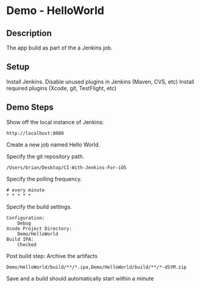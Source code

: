 # Demo - HelloWorld

## Description

The app build as part of the a Jenkins job.

## Setup

Install Jenkins.
Disable unused plugins in Jenkins (Maven, CVS, etc)
Install required plugins (Xcode, git, TestFlight, etc)

## Demo Steps

Show off the local instance of Jenkins:

    http://localhost:8080

Create a new job named Hello World.

Specify the git repository path.

    /Users/brian/Desktop/CI-With-Jenkins-For-iOS

Specify the polling frequency.

    # every minute
    * * * * *

Specify the build settings.
    
    Configuration: 
        Debug
    Xcode Project Directory: 
        Demo/HelloWorld
    Build IPA: 
        Checked

Post build step: Archive the artifacts
    
    Demo/HelloWorld/build/**/*.ipa,Demo/HelloWorld/build/**/*-dSYM.zip
    
Save and a build should automatically start within a minute